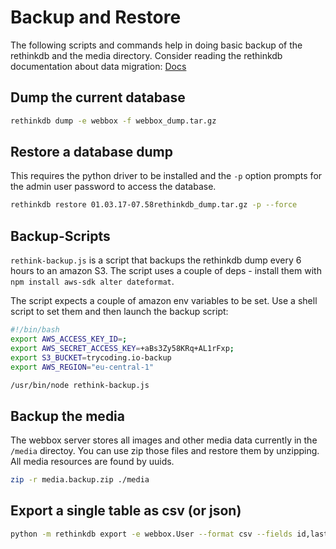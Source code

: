 # Backup and Restore

The following scripts and commands help in doing basic backup of the rethinkdb and the media directory.
Consider reading the rethinkdb documentation about data migration: [Docs](https://www.rethinkdb.com/docs/migration/)

## Dump the current database

```bash
rethinkdb dump -e webbox -f webbox_dump.tar.gz
```

## Restore a database dump

This requires the python driver to be installed and the `-p` option prompts for the admin user password to access the database.

```bash
rethinkdb restore 01.03.17-07.58rethinkdb_dump.tar.gz -p --force
```

## Backup-Scripts

`rethink-backup.js` is a script that backups the rethinkdb dump every 6 hours to an amazon S3. The script uses a couple of deps - install them with `npm install aws-sdk alter dateformat`.

The script expects a couple of amazon env variables to be set. Use a shell script to set them and then launch the backup script:

```bash
#!/bin/bash
export AWS_ACCESS_KEY_ID=;
export AWS_SECRET_ACCESS_KEY=+aBs3Zy58KRq+AL1rFxp;
export S3_BUCKET=trycoding.io-backup
export AWS_REGION="eu-central-1"

/usr/bin/node rethink-backup.js

```

## Backup the media

The webbox server stores all images and other media data currently in the `/media` directoy. You can use zip those files and restore them by unzipping. All media resources are found by uuids.

```bash
zip -r media.backup.zip ./media
```

## Export a single table as csv (or json)
```bash
python -m rethinkdb export -e webbox.User --format csv --fields id,lastLogin,createdAt -p -d ./dbexport
```